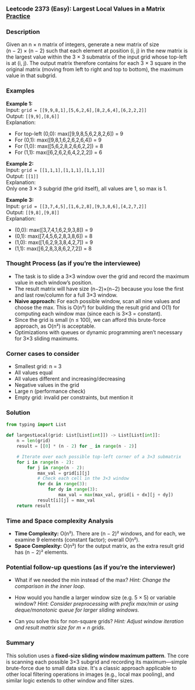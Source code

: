 ### Leetcode 2373 (Easy): Largest Local Values in a Matrix [Practice](https://leetcode.com/problems/largest-local-values-in-a-matrix)

### Description  
Given an n × n matrix of integers, generate a new matrix of size (n − 2) × (n − 2) such that each element at position (i, j) in the new matrix is the largest value within the 3 × 3 submatrix of the input grid whose top-left is at (i, j). The output matrix therefore contains for each 3 × 3 square in the original matrix (moving from left to right and top to bottom), the maximum value in that subgrid.

### Examples  

**Example 1:**  
Input: `grid = [[9,9,8,1],[5,6,2,6],[8,2,6,4],[6,2,2,2]]`  
Output: `[[9,9],[8,6]]`  
Explanation:  
- For top-left (0,0): max([9,9,8,5,6,2,8,2,6]) = 9  
- For (0,1): max([9,8,1,6,2,6,2,6,4]) = 9  
- For (1,0): max([5,6,2,8,2,6,6,2,2]) = 8  
- For (1,1): max([6,2,6,2,6,4,2,2,2]) = 6

**Example 2:**  
Input: `grid = [[1,1,1],[1,1,1],[1,1,1]]`  
Output: `[[1]]`  
Explanation:  
Only one 3 × 3 subgrid (the grid itself), all values are 1, so max is 1.

**Example 3:**  
Input: `grid = [[3,7,4,5],[1,6,2,8],[9,3,8,6],[4,2,7,2]]`  
Output: `[[9,8],[9,8]]`  
Explanation:  
- (0,0): max([3,7,4,1,6,2,9,3,8]) = 9  
- (0,1): max([7,4,5,6,2,8,3,8,6]) = 8  
- (1,0): max([1,6,2,9,3,8,4,2,7]) = 9  
- (1,1): max([6,2,8,3,8,6,2,7,2]) = 8

### Thought Process (as if you’re the interviewee)  
- The task is to slide a 3×3 window over the grid and record the maximum value in each window’s position.
- The result matrix will have size (n−2)×(n−2) because you lose the first and last row/column for a full 3×3 window.
- **Naive approach:** For each possible window, scan all nine values and choose the max. This is O(n²) for building the result grid and O(1) for computing each window max (since each is 3×3 = constant).
- Since the grid is small (n ≤ 100), we can afford this brute-force approach, as O(n²) is acceptable.
- Optimizations with queues or dynamic programming aren’t necessary for 3×3 sliding maximums.

### Corner cases to consider  
- Smallest grid: n = 3
- All values equal
- All values different and increasing/decreasing
- Negative values in the grid
- Large n (performance check)
- Empty grid: invalid per constraints, but mention it

### Solution

```python
from typing import List

def largestLocal(grid: List[List[int]]) -> List[List[int]]:
    n = len(grid)
    result = [[0] * (n - 2) for _ in range(n - 2)]

    # Iterate over each possible top-left corner of a 3×3 submatrix
    for i in range(n - 2):
        for j in range(n - 2):
            max_val = grid[i][j]
            # Check each cell in the 3×3 window
            for dx in range(3):
                for dy in range(3):
                    max_val = max(max_val, grid[i + dx][j + dy])
            result[i][j] = max_val
    return result
```

### Time and Space complexity Analysis  

- **Time Complexity:** O(n²). There are (n − 2)² windows, and for each, we examine 9 elements (constant factor); overall O(n²).
- **Space Complexity:** O(n²) for the output matrix, as the extra result grid has (n − 2)² elements.

### Potential follow-up questions (as if you’re the interviewer)  

- What if we needed the min instead of the max?
  *Hint: Change the comparison in the inner loop.*

- How would you handle a larger window size (e.g. 5 × 5) or variable window?
  *Hint: Consider preprocessing with prefix max/min or using deque/monotonic queue for larger sliding windows.*

- Can you solve this for non-square grids?
  *Hint: Adjust window iteration and result matrix size for m × n grids.*

### Summary
This solution uses a **fixed-size sliding window maximum pattern**. The core is scanning each possible 3×3 subgrid and recording its maximum—simple brute-force due to small data size. It's a classic approach applicable to other local filtering operations in images (e.g., local max pooling), and similar logic extends to other window and filter sizes.